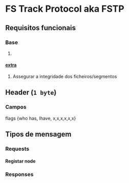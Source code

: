 # FS Track Protocol aka FSTP

## Requisitos funcionais

### Base

1. 

#### <u> extra </u>

1. Assegurar a integridade dos ficheiros/segmentos

## Header (`1 byte`)

### Campos
flags {who has, Ihave, x,x,x,x,x,x}


## Tipos de mensagem
### Requests
#### Registar node


### Responses
#### 